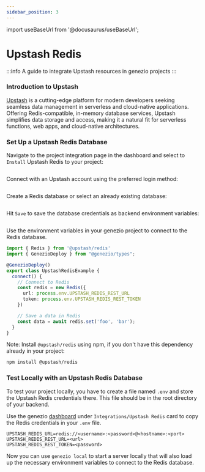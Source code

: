 ```yaml
---
sidebar_position: 3
---
```


import useBaseUrl from '@docusaurus/useBaseUrl';

# Upstash Redis

:::info
A guide to integrate Upstash resources in genezio projects
:::

### Introduction to Upstash

[Upstash](https://upstash.com/?utm_source=genezio+&utm_medium=documentation&utm_campaign=post) is a cutting-edge platform for modern developers seeking seamless data management in serverless and cloud-native applications. Offering Redis-compatible, in-memory database services, Upstash simplifies data storage and access, making it a natural fit for serverless functions, web apps, and cloud-native architectures.

### Set Up a Upstash Redis Database

Navigate to the project integration page in the dashboard and select to `Install` Upstash Redis to your project:

<!-- ![](</img/image (39) (1).webp>) -->
<figure style={{textAlign:"center", marginLeft:"0"}}><img style={{cursor:"pointer"}} src={useBaseUrl("/img/image (39) (1).webp")} alt=""/><figcaption></figcaption></figure>

Connect with an Upstash account using the preferred login method:

<!-- ![](</img/image (43) (1).webp>) -->
<figure style={{textAlign:"center", marginLeft:"0"}}><img style={{cursor:"pointer"}} src={useBaseUrl("/img/image (43) (1).webp")} alt=""/><figcaption></figcaption></figure>

Create a Redis database or select an already existing database:

<!-- ![](</img/image (42) (1).webp>) -->
<figure style={{textAlign:"center", marginLeft:"0"}}><img style={{cursor:"pointer"}} src={useBaseUrl("/img/image (42) (1).webp")} alt=""/><figcaption></figcaption></figure>

Hit `Save` to save the database credentials as backend environment variables:

<!-- ![](</img/image (44) (1).webp>) -->
<figure style={{textAlign:"center", marginLeft:"0"}}><img style={{cursor:"pointer"}} src={useBaseUrl("/img/image (44) (1).webp")} alt=""/><figcaption></figcaption></figure>

Use the environment variables in your genezio project to connect to the Redis database.

<!-- {% code title="index.ts" %} -->

```typescript title="index.ts"
import { Redis } from '@upstash/redis'
import { GenezioDeploy } from "@genezio/types";

@GenezioDeploy()
export class UpstashRedisExample {
  connect() {
    // Connect to Redis
    const redis = new Redis({
      url: process.env.UPSTASH_REDIS_REST_URL
      token: process.env.UPSTASH_REDIS_REST_TOKEN
    })

    // Save a data in Redis
    const data = await redis.set('foo', 'bar');
  }
}
```

<!-- {% endcode %} -->

Note: Install `@upstash/redis` using npm, if you don't have this dependency already in your project:

```bash
npm install @upstash/redis
```

### Test Locally with an Upstash Redis Database

To test your project locally, you have to create a file named `.env` and store the Upstash Redis credentials there. This file should be in the root directory of your backend.

Use the genezio [dashboard](https://app.genez.io) under `Integrations/Upstash Redis` card to copy the Redis credentials in your `.env` file.

<!-- {% code title=".env" %} -->

```fallback title=".env"
UPSTASH_REDIS_URL=redis://<username>:<password>@<hostname>:<port>
UPSTASH_REDIS_REST_URL=<url>
UPSTASH_REDIS_REST_TOKEN=<password>
```

<!-- {% endcode %} -->

Now you can use `genezio local` to start a server locally that will also load up the necessary environment variables to connect to the Redis database.
